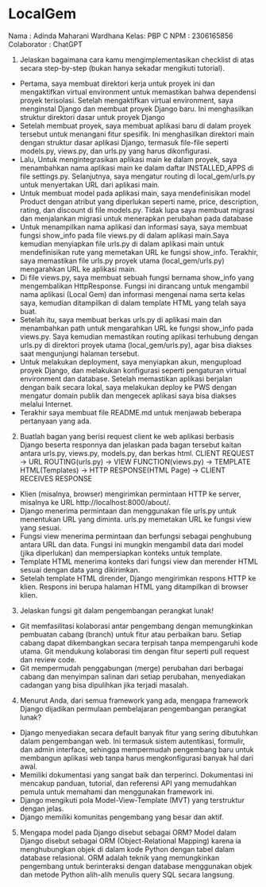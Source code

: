 # LocalGem

Nama : Adinda Maharani Wardhana
Kelas: PBP C
NPM  : 2306165856
Colaborator : ChatGPT

1) Jelaskan bagaimana cara kamu mengimplementasikan checklist di atas secara step-by-step (bukan hanya sekadar mengikuti tutorial).
- Pertama, saya membuat direktori kerja untuk proyek ini dan mengaktifkan virtual environment untuk memastikan bahwa dependensi proyek terisolasi. Setelah mengaktifkan virtual environment, saya menginstal Django dan membuat proyek Django baru. Ini menghasilkan struktur direktori dasar untuk proyek Django
- Setelah membuat proyek, saya membuat aplikasi baru di dalam proyek tersebut untuk menangani fitur spesifik. Ini menghasilkan direktori main dengan struktur dasar aplikasi Django, termasuk file-file seperti models.py, views.py, dan urls.py yang harus dikonfigurasi.
- Lalu, Untuk mengintegrasikan aplikasi main ke dalam proyek, saya menambahkan nama aplikasi main ke dalam daftar INSTALLED_APPS di file settings.py. Selanjutnya, saya mengatur routing di local_gem/urls.py untuk menyertakan URL dari aplikasi main.
- Untuk membuat model pada aplikasi main, saya mendefinisikan model Product dengan atribut yang diperlukan seperti name, price, description, rating, dan discount di file models.py. Tidak lupa saya membuat migrasi dan menjalankan migrasi untuk menerapkan perubahan pada database
- Untuk menampilkan nama aplikasi dan informasi saya, saya membuat fungsi show_info pada file views.py di dalam aplikasi main.Saya kemudian menyiapkan file urls.py di dalam aplikasi main untuk mendefinisikan rute yang memetakan URL ke fungsi show_info. Terakhir, saya memastikan file urls.py proyek utama (local_gem/urls.py) mengarahkan URL ke aplikasi main.
- Di file views.py, saya membuat sebuah fungsi bernama show_info yang mengembalikan HttpResponse. Fungsi ini dirancang untuk mengambil nama aplikasi (Local Gem) dan informasi mengenai nama serta kelas saya, kemudian ditampilkan di dalam template HTML yang telah saya buat.
- Setelah itu, saya membuat berkas urls.py di aplikasi main dan menambahkan path untuk mengarahkan URL ke fungsi show_info pada views.py. Saya kemudian memastikan routing aplikasi terhubung dengan urls.py di direktori proyek utama (local_gem/urls.py), agar bisa diakses saat mengunjungi halaman tersebut.
- Untuk melakukan deployment, saya menyiapkan akun, mengupload proyek Django, dan melakukan konfigurasi seperti pengaturan virtual environment dan database. Setelah memastikan aplikasi berjalan dengan baik secara lokal, saya melakukan deploy ke PWS dengan mengatur domain publik dan mengecek aplikasi saya bisa diakses melalui Internet.
- Terakhir saya membuat file README.md untuk menjawab beberapa pertanyaan yang ada. 

2) Buatlah bagan yang berisi request client ke web aplikasi berbasis Django beserta responnya dan jelaskan pada bagan tersebut kaitan antara urls.py, views.py, models.py, dan berkas html.
CLIENT REQUEST -> URL ROUTING(urls.py) -> VIEW FUNCTION(views.py) -> TEMPLATE HTML(Templates) -> HTTP RESPONSE(HTML Page) -> CLIENT RECEIVES RESPONSE
- Klien (misalnya, browser) mengirimkan permintaan HTTP ke server, misalnya ke URL http://localhost:8000/about/.
- Django menerima permintaan dan menggunakan file urls.py untuk menentukan URL yang diminta. urls.py memetakan URL ke fungsi view yang sesuai.
- Fungsi view menerima permintaan dan berfungsi sebagai penghubung antara URL dan data. Fungsi ini mungkin mengambil data dari model (jika diperlukan) dan mempersiapkan konteks untuk template.
- Template HTML menerima konteks dari fungsi view dan merender HTML sesuai dengan data yang dikirimkan.
- Setelah template HTML dirender, Django mengirimkan respons HTTP ke klien. Respons ini berupa halaman HTML yang ditampilkan di browser klien.

3) Jelaskan fungsi git dalam pengembangan perangkat lunak!
- Git memfasilitasi kolaborasi antar pengembang dengan memungkinkan pembuatan cabang (branch) untuk fitur atau perbaikan baru. Setiap cabang dapat dikembangkan secara terpisah tanpa mempengaruhi kode utama. Git mendukung kolaborasi tim dengan fitur seperti pull request dan review code.
- Git mempermudah penggabungan (merge) perubahan dari berbagai cabang dan menyimpan salinan dari setiap perubahan, menyediakan cadangan yang bisa dipulihkan jika terjadi masalah. 

4) Menurut Anda, dari semua framework yang ada, mengapa framework Django dijadikan permulaan pembelajaran pengembangan perangkat lunak?
- Django menyediakan secara default banyak fitur yang sering dibutuhkan dalam pengembangan web. Ini termasuk sistem autentikasi, formulir, dan admin interface, sehingga mempermudah pengembang baru untuk membangun aplikasi web tanpa harus mengkonfigurasi banyak hal dari awal.
- Memiliki dokumentasi yang sangat baik dan terperinci. Dokumentasi ini mencakup panduan, tutorial, dan referensi API yang memudahkan pemula untuk memahami dan menggunakan framework ini.
- Django mengikuti pola Model-View-Template (MVT) yang terstruktur dengan jelas. 
- Django memiliki komunitas pengembang yang besar dan aktif.

5) Mengapa model pada Django disebut sebagai ORM?
Model dalam Django disebut sebagai ORM (Object-Relational Mapping) karena ia menghubungkan objek di dalam kode Python dengan tabel dalam database relasional. ORM adalah teknik yang memungkinkan pengembang untuk berinteraksi dengan database menggunakan objek dan metode Python alih-alih menulis query SQL secara langsung.